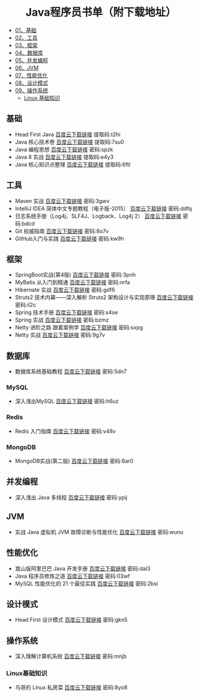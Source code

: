 <h1 align="center">Java程序员书单（附下载地址）</h1>

- [01、基础](#基础)
- [02、工具](#工具)
- [03、框架](#框架)
- [04、数据库](#数据库)
- [05、并发编程](#并发编程)
- [06、JVM](#JVM)
- [07、性能优化](#性能优化)
- [08、设计模式](#设计模式)
- [09、操作系统](#操作系统)
  - [Linux 基础知识](#Linux基础知识)

## 基础

- Head First Java       [百度云下载链接](https://pan.baidu.com/s/11OAEezloi9QMS6HBeV9Www) 提取码:t2hi
- Java 核心技术卷       [百度云下载链接](https://pan.baidu.com/s/10MwErNKICSexwfh1thboHg) 提取码:7su0 
- Java 编程思想       [百度云下载链接](https://pan.baidu.com/s/1Si5o3pL9tGM3kOt2U-LN0Q)  密码:spzk
- Java 8 实战       [百度云下载链接](https://pan.baidu.com/s/1xRURT8Vz2MgAFR57R5Ai6w) 提取码:e4y3 
- Java 核心知识点整理       [百度云下载链接](https://pan.baidu.com/s/1gRiNItya7vgB2CPNS_6GsA) 提取码:6ftl

## 工具
- Maven 实战       [百度云下载链接](https://pan.baidu.com/s/1ba7Rsa_1tH0t9aFbQUy64Q)  密码:3gwv
- IntelliJ IDEA 简体中文专题教程（电子版-2015）       [百度云下载链接](https://pan.baidu.com/s/1NXN62yy98nJk7ZfWpNxTAg)  密码:ddfq
- 日志系统手册（Log4j、SLF4J、Logback、Log4j 2）       [百度云下载链接](https://pan.baidu.com/s/1s9xaRFeoeDHGfrMGNRdWEw)  密码:bdcd
- Git 权威指南       [百度云下载链接](https://pan.baidu.com/s/1RduszPKbQwGBMQptuSXXAA)  密码:8o7v
- GitHub入门与实践       [百度云下载链接](https://pan.baidu.com/s/1SiNLjYjk5xXkuFW7NfHm_A)  密码:kw9h

## 框架

- SpringBoot实战(第4版)       [百度云下载链接](https://pan.baidu.com/s/1QXKWrvfNxHGFMFljDEl75A)  密码:3pnh
- MyBatis 从入门到精通       [百度云下载链接](https://pan.baidu.com/s/1W0xir8gqVxK84bqUNnk77g)  密码:nrfa
- Hibernate 实战       [百度云下载链接](https://pan.baidu.com/s/1duppcX2b_oSajBRnmTwWhw)  密码:gdf6
- Struts2 技术内幕——深入解析 Struts2 架构设计与实现原理       [百度云下载链接](https://pan.baidu.com/s/1grXYarfAgmmjg8DhTWYnWQ)  密码:il2c
- Spring 技术手册       [百度云下载链接](https://pan.baidu.com/s/1WknPObLtzvngrdfuz1FslA)  密码:s4se
- Spring 实战       [百度云下载链接](https://pan.baidu.com/s/11JoszjGSvaWOXFYIoEvJPA)  密码:bzmz
- Netty 进阶之路 跟着案例学       [百度云下载链接](https://pan.baidu.com/s/16fJloNmQ-HR8AHyclgmVdA)  密码:sxpg
- Netty 实战       [百度云下载链接](https://pan.baidu.com/s/1h91Hn9ku93MfXtyeLI9-YQ)  密码:9g7v

## 数据库

- 数据库系统基础教程       [百度云下载链接](https://pan.baidu.com/s/1RErkMRwTd4C0yITLk0VQCw)  密码:5dn7

### MySQL
- 深入浅出MySQL       [百度云下载链接](https://pan.baidu.com/s/1CJRc2PLWgTLucsgnqso3xA)  密码:h6uz

### Redis
- Redis 入门指南       [百度云下载链接](https://pan.baidu.com/s/1j9xhN-ScAIdqhNZXCYlWEw)  密码:v48v

### MongoDB

- MongoDB实战(第二版)       [百度云下载链接](https://pan.baidu.com/s/1TeLjHufi8ETliUm-t0HRHQ)  密码:6ar0

## 并发编程
- 深入浅出 Java 多线程       [百度云下载链接](https://pan.baidu.com/s/1VjU0K9rNcpgAtNtblmp-HQ)  密码:ypij

## JVM
- 实战 Java 虚拟机 JVM 故障诊断与性能优化       [百度云下载链接](https://pan.baidu.com/s/1qolWueFpW93SQgcYVdmOIg)  密码:wunu

## 性能优化
- 嵩山版阿里巴巴 Java 开发手册       [百度云下载链接](https://pan.baidu.com/s/1JdAnmTs9N6fRmy7j4Aucow)  密码:dal3
- Java 程序员修炼之道       [百度云下载链接](https://pan.baidu.com/s/1Ahy1XBLi0-HBL2F8uCbMmw)  密码:03wf
- MySQL 性能优化的 21 个最佳实践       [百度云下载链接](https://pan.baidu.com/s/1FVMMjQmIwKP6M_U9eFY_Mw)  密码:2bsi

## 设计模式
- Head First 设计模式       [百度云下载链接](https://pan.baidu.com/s/1AcfqcEJQ2aGck4WfmOIz4Q)  密码:gkn5

## 操作系统
- 深入理解计算机系统       [百度云下载链接](https://pan.baidu.com/s/1adfJK7Q6E9C14QhBbrHGwA)  密码:mnjb

### Linux基础知识
- 鸟哥的 Linux 私房菜       [百度云下载链接](https://pan.baidu.com/s/16j8c0JogC5RrY8yyyoUvyQ)  密码:8yo8
